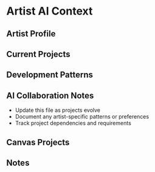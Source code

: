 # Artist AI Context

## Artist Profile
<!-- Information about this artist/workspace -->

## Current Projects
<!-- List and description of canvas projects in this workspace -->

## Development Patterns
<!-- Artist-specific development patterns, tools, or conventions -->

## AI Collaboration Notes
- Update this file as projects evolve
- Document any artist-specific patterns or preferences
- Track project dependencies and requirements

## Canvas Projects
<!-- Quick reference to active canvas projects -->

## Notes
<!-- Any additional context or reminders for this artist workspace -->
